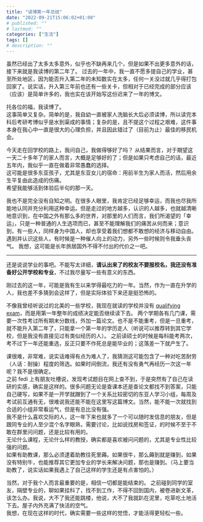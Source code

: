 ```yaml
---
title: "读博第一年总结"
date: "2022-09-21T15:06:02+01:00"
# published: ""
# lastmod: ""
categories: ["生活"]
tags: []
# description: ""
---
```

虽然已经出了太多太多意外，似乎也不缺再来几个，但是如果不出更多意外的话，接下来就是我读博的第二年了。
过去的一年中，我一直不愿多提自己的学业，甚至所处地区，因为能否升入第二年的未知数实在太多，任何一关没过就几乎得打包回家了。说实话，升入第三年前也还有一些关卡，但相对于已经完成的部分应该（应该）是简单许多的，我也实在该开始写这份迟来了一年的博文。

托各位的福，我读博了。  
这事简单又复杂。简单的是，我自幼一直被家人洗脑长大后必须读博，所以读完本科后考研考博似乎是水到渠成的事情；复杂的是，且不提这个过程之艰难，这件事本身在我心中一直是很大的心理负担，并且因此错过了（目前为止）最佳的移民机会。

今天走在回学校的路上，我问自己，我做得够好了吗？
从结果而言，对于期望这一天二十多年了的家人而言，大概是足够好的了；但是如果只考虑自己的话，最近五年内，我似乎一直在做着非常愚蠢的选择。  
这可能是很多东亚孩子，尤其是东亚女儿的宿命：用前半生为家人而活，然后用余生平复由此造成的伤痛。  
希望我能够活到体验后半句的那一天。

我也不是完全没有自知之明。在很多人眼里，我肯定已经足够幸运，而我也尽我所能地认同并充分利用这种幸运。但是走过的地方越多，认识的人越多，也就越清晰地意识到，在中国之外有那么多的世界，对那里的人们而言，我们所渴望的「幸运」，只是一种普通的人生选项而已，甚至不能理解我们的痛苦从何而来；意识到，有一些人，同样身为中国人，却也享受着我们想都不敢想的经济与移动自由。  
遇到并认识这些人，有时候是一种催人向上的动力，另外一些时候则令我垂头丧气。
我想，这可能是长年旅居国外不得不付出的代价之一吧。

----

还是说说学业的事吧。不能写太详细，**请认出来了的校友不要报校名，我还没有准备好公开学校和专业**，不过我尽量写一些有意义的东西。

刚过去的这一年，可能是我有生以来学得最吃力的一年。当然，作为一直在升学的人，我也差不多猜到会这样了，但是实际体验下来还是挺恐怖的。

不像我曾经听说过的北美的一些学校，我现在就读的学校并没有 [qualifying exam](https://academia.stackexchange.com/questions/37054/)，而是用第一年整年的成绩决定能否继续读下去。
两个学期各有几门课，需要一次性考过所有期末分数线，外加一篇论文。也不是不能重考，但是一旦重考，就不能升入第二年了，只能拿一个第一年的学历走人（听说可以推荐转到其它学校，但是我没有直接见过有类似经历的人）。
之前读硕士的时候是每科能考两次，考不过下一年还能重选，反正只要不作死总是能毕业的；这落差一下就产生了。

课很难，非常难，说实话难得有点为难人了，我猜测这可能包含了一种对吃苦耐劳（人话：耐操）程度的筛选。如果时间倒流，我还有没有勇气再经历一次这一年呢？我不是很确定。  
之前 fedi 上有朋友吐槽说，发现考试题目在网上查不到，于是突然有了自己在读研的实感，确实是这样的。很多问题无论是查课本还是查论文都找不到答案，只能自己硬写，如果不是一开学就蹭到了一个关系比较密切的东亚人学习小组，每周及考试前互通有无，很难说我还能不能在这里写这篇博文。当然，能不能一次就找到合适的小组非常看运气，但是有总比没有强。  
我不是什么喜欢交际的人，这一年下来也就多了一个可以随时发信息的朋友，但是跟同专业的人至少混个名字眼熟，需要讨论，比如说找房和签证，的时候不至于不敢在群里问问题，还是比较有用的。  
无论什么课程，无论什么样的教授，确实都是喜欢被问问题的，尤其是专业性比较强的问题。  
如果有助教课，那么必须逮着助教往死里薅。如果很牛，那么薅到就是赚到，如果没有特别牛，也能推荐其它更加专业的学长来解决问题，那也是赚到。（马上要当助教了，说实话如果我遇上了自己这样的学生还是有点害怕的。）

当然，对于我个人而言最重要的是，相信一切都是能结束的。
之前碰到同学的室友，隔壁专业的，聊如果挂科了，找不到工作，不得不回到国内，被卷进新文革，该怎么办。我说，大不了我还能跳楼，他说，大不了我就趴在泥里，吃草吃土地活下去。屋子内外充满了快活的空气。  
我想，在现在这样的时代，确实需要一些这样的觉悟，才能活得更轻松一些。
